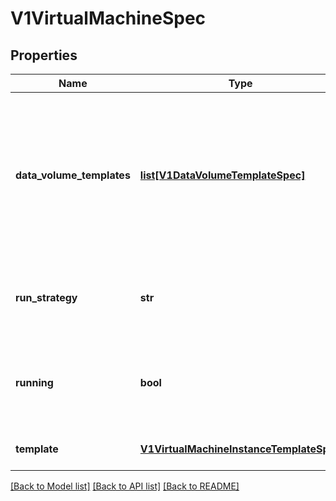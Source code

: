 # V1VirtualMachineSpec

## Properties
Name | Type | Description | Notes
------------ | ------------- | ------------- | -------------
**data_volume_templates** | [**list[V1DataVolumeTemplateSpec]**](V1DataVolumeTemplateSpec.md) | dataVolumeTemplates is a list of dataVolumes that the VirtualMachineInstance template can reference. DataVolumes in this list are dynamically created for the VirtualMachine and are tied to the VirtualMachine&#39;s life-cycle. | [optional] 
**run_strategy** | **str** | Running state indicates the requested running state of the VirtualMachineInstance mutually exclusive with Running | [optional] 
**running** | **bool** | Running controls whether the associatied VirtualMachineInstance is created or not Mutually exclusive with RunStrategy | [optional] 
**template** | [**V1VirtualMachineInstanceTemplateSpec**](V1VirtualMachineInstanceTemplateSpec.md) | Template is the direct specification of VirtualMachineInstance | 

[[Back to Model list]](../README.md#documentation-for-models) [[Back to API list]](../README.md#documentation-for-api-endpoints) [[Back to README]](../README.md)


